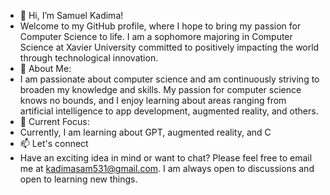 - 👋 Hi, I’m Samuel Kadima!
- Welcome to my GitHub profile, where I hope to bring my passion for Computer Science to life. I am a sophomore majoring in Computer Science at Xavier University committed to positively impacting the world through technological innovation.  
- 🌟 About Me:
- I am passionate about computer science and am continuously striving to broaden my knowledge and skills. My passion for computer science knows no bounds, and I enjoy learning about areas ranging from artificial intelligence to app development, augmented reality, and others.
- 👀 Current Focus:
- Currently, I am learning about GPT, augmented reality, and C
- 📫 Let's connect
- Have an exciting idea in mind or want to chat? Please feel free to email me at kadimasam531@gmail.com. I am always open to discussions and open to learning new things.

<!---
KadiSam01/KadiSam01 is a ✨ special ✨ repository because its `README.md` (this file) appears on your GitHub profile.
You can click the Preview link to take a look at your changes.
--->
